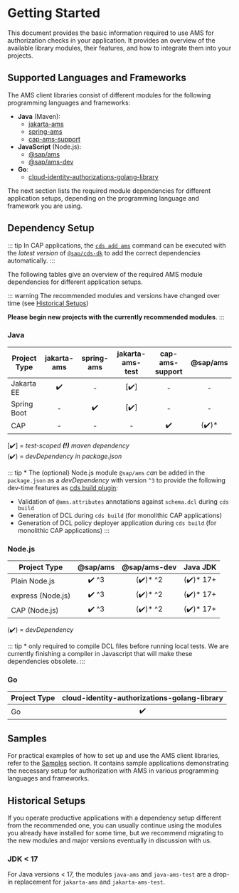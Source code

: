 # Getting Started

This document provides the basic information required to use AMS for authorization checks in your application. It provides an overview of the available library modules, their features, and how to integrate them into your projects.



## Supported Languages and Frameworks

The AMS client libraries consist of different modules for the following programming languages and frameworks:

- **Java** (Maven):
    - [jakarta-ams](/java/jakarta-ams/jakarta-ams.md)
    - [spring-ams](/java/spring-ams/spring-ams.md)
    - [cap-ams-support](/java/cap-ams-support/cap-ams-support.md)
- **JavaScript** (Node.js):
    - [@sap/ams](/nodejs/sap_ams/sap_ams.md)
    - [@sap/ams-dev](/nodejs/sap_ams-dev/sap_ams-dev.md)
- **Go**:
    - [cloud-identity-authorizations-golang-library](/go/go-ams.md)

The next section lists the required module dependencies for different application setups, depending on the programming language and framework you are using.

## Dependency Setup

::: tip
In CAP applications, the [`cds add ams`](https://cap.cloud.sap/docs/tools/cds-cli#cds-add) command can be executed with the *latest version* of [`@sap/cds-dk`](https://cap.cloud.sap/docs/tools/cds-cli#cli) to add the correct dependencies automatically.
:::

The following tables give an overview of the required AMS module dependencies for different application setups.

::: warning
The recommended modules and versions have changed over time (see [Historical Setups](#historical-setups))

**Please begin new projects with the currently recommended modules**.
:::

### Java

| Project Type                | jakarta-ams | spring-ams | jakarta-ams-test | cap-ams-support | @sap/ams    |
|-----------------------------|:-----------:|:----------:|:----------------:|:---------------:|:-----------:|
| Jakarta EE                  |     ✔️      |     -      |        [✔️]      |        -        |      -
| Spring Boot                 |     -       |     ✔️     |        [✔️]      |        -        |      -
| CAP                         |     -       |     -      |         -        |       ✔️        |     (✔️)\*  

[✔️] = *test-scoped **(!)** maven dependency*\
(✔️) = *devDependency in package.json*

::: tip *
The (optional) Node.js module `@sap/ams` *can* be added in the `package.json` as a *devDependency* with version `^3` to provide the following dev-time features as [cds build plugin](https://cap.cloud.sap/docs/guides/deployment/custom-builds#custom-build-plugins):
- Validation of `@ams.attributes` annotations against `schema.dcl` during `cds build`
- Generation of DCL during `cds build` (for monolithic CAP applications)
- Generation of DCL policy deployer application during `cds build` (for monolithic CAP applications)
:::

### Node.js

| Project Type        | @sap/ams | @sap/ams-dev   | Java JDK |
|---------------------|:--------:|:--------------:|:---------------:|
| Plain Node.js       |   ✔️ ^3  |      (✔️)* ^2  |    (✔️)* 17+
| express (Node.js)   |   ✔️ ^3  |      (✔️)* ^2  |    (✔️)* 17+
| CAP (Node.js)       |   ✔️ ^3  |      (✔️)* ^2  |    (✔️)* 17+

(✔️) = *devDependency*

::: tip *
only required to compile DCL files before running local tests. We are currently finishing a compiler in Javascript that will make these dependencies obsolete.
:::

### Go

| Project Type | cloud-identity-authorizations-golang-library |
|--------------|:--------------------------------------------:|
| Go           |                    ✔️                        |

## Samples
For practical examples of how to set up and use the AMS client libraries, refer to the [Samples](/Samples) section. It contains sample applications demonstrating the necessary setup for authorization with AMS in various programming languages and frameworks.

## Historical Setups

If you operate productive applications with a dependency setup different from the recommended one, you can usually continue using the modules you already have installed for some time, but we recommend migrating to the new modules and major versions eventually in discussion with us.

### JDK < 17
For Java versions < 17, the modules `java-ams` and `java-ams-test` are a drop-in replacement for `jakarta-ams` and `jakarta-ams-test`.
